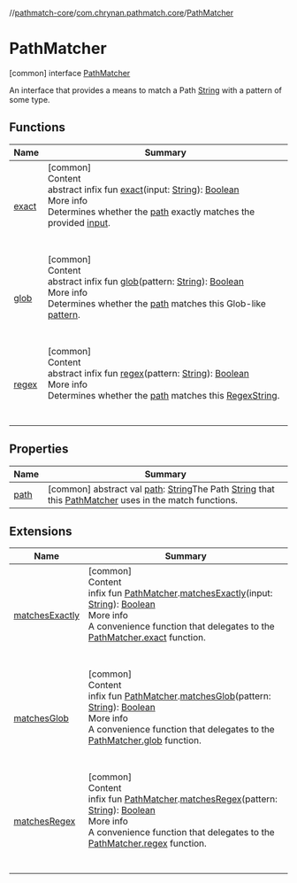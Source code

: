 //[pathmatch-core](../../../index.md)/[com.chrynan.pathmatch.core](../index.md)/[PathMatcher](index.md)



# PathMatcher  
 [common] interface [PathMatcher](index.md)

An interface that provides a means to match a Path [String](https://kotlinlang.org/api/latest/jvm/stdlib/kotlin/-string/index.html) with a pattern of some type.

   


## Functions  
  
|  Name |  Summary | 
|---|---|
| <a name="com.chrynan.pathmatch.core/PathMatcher/exact/#kotlin.String/PointingToDeclaration/"></a>[exact](exact.md)| <a name="com.chrynan.pathmatch.core/PathMatcher/exact/#kotlin.String/PointingToDeclaration/"></a>[common]  <br>Content  <br>abstract infix fun [exact](exact.md)(input: [String](https://kotlinlang.org/api/latest/jvm/stdlib/kotlin/-string/index.html)): [Boolean](https://kotlinlang.org/api/latest/jvm/stdlib/kotlin/-boolean/index.html)  <br>More info  <br>Determines whether the [path](path.md) exactly matches the provided [input](https://kotlinlang.org/api/latest/jvm/stdlib/kotlin/-string/index.html).  <br><br><br>|
| <a name="com.chrynan.pathmatch.core/PathMatcher/glob/#kotlin.String/PointingToDeclaration/"></a>[glob](glob.md)| <a name="com.chrynan.pathmatch.core/PathMatcher/glob/#kotlin.String/PointingToDeclaration/"></a>[common]  <br>Content  <br>abstract infix fun [glob](glob.md)(pattern: [String](https://kotlinlang.org/api/latest/jvm/stdlib/kotlin/-string/index.html)): [Boolean](https://kotlinlang.org/api/latest/jvm/stdlib/kotlin/-boolean/index.html)  <br>More info  <br>Determines whether the [path](path.md) matches this Glob-like [pattern](https://kotlinlang.org/api/latest/jvm/stdlib/kotlin/-string/index.html).  <br><br><br>|
| <a name="com.chrynan.pathmatch.core/PathMatcher/regex/#kotlin.String/PointingToDeclaration/"></a>[regex](regex.md)| <a name="com.chrynan.pathmatch.core/PathMatcher/regex/#kotlin.String/PointingToDeclaration/"></a>[common]  <br>Content  <br>abstract infix fun [regex](regex.md)(pattern: [String](https://kotlinlang.org/api/latest/jvm/stdlib/kotlin/-string/index.html)): [Boolean](https://kotlinlang.org/api/latest/jvm/stdlib/kotlin/-boolean/index.html)  <br>More info  <br>Determines whether the [path](path.md) matches this [Regex](regex.md)[String](https://kotlinlang.org/api/latest/jvm/stdlib/kotlin/-string/index.html).  <br><br><br>|


## Properties  
  
|  Name |  Summary | 
|---|---|
| <a name="com.chrynan.pathmatch.core/PathMatcher/path/#/PointingToDeclaration/"></a>[path](path.md)| <a name="com.chrynan.pathmatch.core/PathMatcher/path/#/PointingToDeclaration/"></a> [common] abstract val [path](path.md): [String](https://kotlinlang.org/api/latest/jvm/stdlib/kotlin/-string/index.html)The Path [String](https://kotlinlang.org/api/latest/jvm/stdlib/kotlin/-string/index.html) that this [PathMatcher](index.md) uses in the match functions.   <br>|


## Extensions  
  
|  Name |  Summary | 
|---|---|
| <a name="com.chrynan.pathmatch.core//matchesExactly/com.chrynan.pathmatch.core.PathMatcher#kotlin.String/PointingToDeclaration/"></a>[matchesExactly](../matches-exactly.md)| <a name="com.chrynan.pathmatch.core//matchesExactly/com.chrynan.pathmatch.core.PathMatcher#kotlin.String/PointingToDeclaration/"></a>[common]  <br>Content  <br>infix fun [PathMatcher](index.md).[matchesExactly](../matches-exactly.md)(input: [String](https://kotlinlang.org/api/latest/jvm/stdlib/kotlin/-string/index.html)): [Boolean](https://kotlinlang.org/api/latest/jvm/stdlib/kotlin/-boolean/index.html)  <br>More info  <br>A convenience function that delegates to the [PathMatcher.exact](exact.md) function.  <br><br><br>|
| <a name="com.chrynan.pathmatch.core//matchesGlob/com.chrynan.pathmatch.core.PathMatcher#kotlin.String/PointingToDeclaration/"></a>[matchesGlob](../matches-glob.md)| <a name="com.chrynan.pathmatch.core//matchesGlob/com.chrynan.pathmatch.core.PathMatcher#kotlin.String/PointingToDeclaration/"></a>[common]  <br>Content  <br>infix fun [PathMatcher](index.md).[matchesGlob](../matches-glob.md)(pattern: [String](https://kotlinlang.org/api/latest/jvm/stdlib/kotlin/-string/index.html)): [Boolean](https://kotlinlang.org/api/latest/jvm/stdlib/kotlin/-boolean/index.html)  <br>More info  <br>A convenience function that delegates to the [PathMatcher.glob](glob.md) function.  <br><br><br>|
| <a name="com.chrynan.pathmatch.core//matchesRegex/com.chrynan.pathmatch.core.PathMatcher#kotlin.String/PointingToDeclaration/"></a>[matchesRegex](../matches-regex.md)| <a name="com.chrynan.pathmatch.core//matchesRegex/com.chrynan.pathmatch.core.PathMatcher#kotlin.String/PointingToDeclaration/"></a>[common]  <br>Content  <br>infix fun [PathMatcher](index.md).[matchesRegex](../matches-regex.md)(pattern: [String](https://kotlinlang.org/api/latest/jvm/stdlib/kotlin/-string/index.html)): [Boolean](https://kotlinlang.org/api/latest/jvm/stdlib/kotlin/-boolean/index.html)  <br>More info  <br>A convenience function that delegates to the [PathMatcher.regex](regex.md) function.  <br><br><br>|


